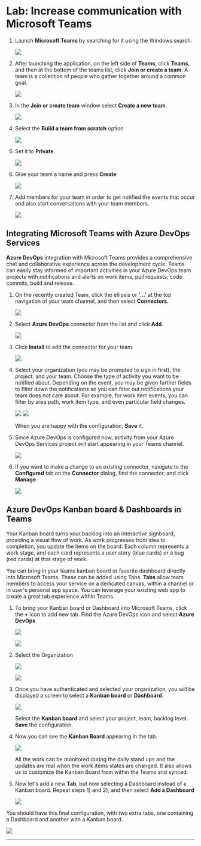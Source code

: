 <a name="Teams"></a>
# Lab: Increase communication with Microsoft Teams

1. Launch **Microsoft Teams** by searching for it using the Windows search:

   ![](img/LaunchMicrosoftTeams.png)

1. After launching the application, on the left side of **Teams**, click **Teams**, and then at the bottom of the teams list, click **Join or create a team**. A team is a collection of people who gather together around a common goal. 
    
    ![](img/create_team.png)

1. In the **Join or create team** window select **Create a new team**.
    
    ![](img/TeamsCreateNewTeam.png)

1. Select the **Build a team from scratch** option

    ![](img/TeamCreateFromScratch.png)

1. Set it to **Private**

    ![](img/TeamsPrivateTeam.png)

1. Give your team a name and press **Create**

    ![](img/TeamsCreateTeam.png)

1. Add members for your team in order to get notified the events that occur and also start conversations with your team members.

   ![](img/TeamsAddMembers.png)
 

## Integrating Microsoft Teams with Azure DevOps Services

**Azure DevOps** integration with Microsoft Teams provides a comprehensive chat and collaborative experience across the development cycle. Teams can easily stay informed of important activities in your Azure DevOps team projects with notifications and alerts on work items, pull requests, code commits, build and release.

1. On the recently created Team, click the ellipsis or **'...'** at the top navigation of your team channel, and then select **Connectors**.
   
    ![](img/TeamsConnector.png)

1. Select **Azure DevOps** connector from the list and click **Add**.

   ![](img/TeamsAzDevOpsConnector.png)

1. Click **Install** to add the connector for your team.
   
    ![](img/TeamAzDevOpsConnectorInstall.png)

1. Select your organization (you may be prompted to sign in first), the project, and your team. Choose the type of activity you want to be notified about. Depending on the event, you may be given further fields to filter down the notifications so you can filter out notifications your team does not care about. For example, for work item events, you can filter by area path, work item type, and even particular field changes.

    ![](img/TeamAzDevOpsConfigOrg.png)
    ![](img/TeamAzDevOpsConfigEventType.png)

   When you are happy with the configuration, **Save** it.

1. Since Azure DevOps is configured now, activity from your Azure DevOps Services project will start appearing in your Teams channel.
   
   ![](img/TeamsAzDevOpsConfigFinish.png)

1. If you want to make a change to an existing connector, navigate to the **Configured** tab on the **Connector** dialog, find the connector, and click **Manage**. 

   ![](img/TeamsConfigure.png)

## Azure DevOps Kanban board & Dashboards in Teams 

Your Kanban board turns your backlog into an interactive signboard, providing a visual flow of work. As work progresses from idea to completion, you update the items on the board. Each column represents a work stage, and each card represents a user story (blue cards) or a bug (red cards) at that stage of work.

You can bring in your teams kanban board or favorite dashboard directly into Microsoft Teams.
These can be added using Tabs. **Tabs** allow team members to access your service on a dedicated canvas, within a channel or in user's personal app space. You can leverage your existing web app to create a great tab experience within Teams.

1. To bring your Kanban board or Dashboard into Microsoft Teams, click the **+** icon to add new tab. Find the Azure DevOps icon and select **Azure DevOps**

   ![](img/TeamsAddTab.png)

   ![](img/azuredevops_tab.png)

 
1. Select the Organization

   ![](img/kanban_selectorg.png)

   ![](img/kanban_selectorg2.png)

1. Once you have authenticated and selected your organization, you will be displayed a screen to select a **Kanban board** or **Dashboard**. 

   ![](img/select_kanbanboard.png)

   Select the **Kanban board** and select your project, team, backlog level. **Save** the configuration.

1. Now you can see the **Kanban Board** appearing in the tab.

   ![](img/kanbanboard_teams.png)

    All the work can be monitored during the daily stand ups and the updates are real when the work items states are changed. It also allows us to customize the Kanban Board from within the Teams and synced.

1. Now let's add a new **Tab**, but now selecting a Dashboard instead of a Kanban board.
    Repeat steps 1) and 2), and then select **Add a Dashboard**

   ![](img/TeamsDashboard.png)

You should have this final configuration, with two extra tabs, one containing a Dashboard and another with a Kanban board.

   ![](img/TeamsFinalconfig.png)

*****************
